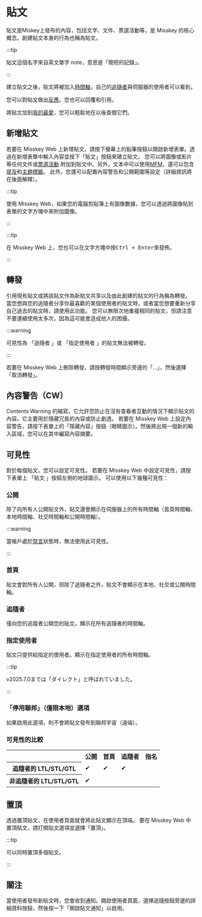 # 貼文

貼文是Miskey上發布的內容，包括文字、文件、票選活動等，是 Misskey 的核心概念。創建貼文本身的行為也稱為貼文。

:::tip

貼文這個名字來自英文單字 note，意思是「簡短的記錄」。

:::

建立貼文之後，貼文將被加入[時間軸](./timeline)，自己的[追隨者](./follow)與伺服器的使用者可以看到。

您可以對貼文做出[反應](./reaction)。您也可以回覆和引用。

將貼文加到[我的最愛](./favorite)，您可以輕鬆地在以後查閱它們。

## 新增貼文

若要在 Misskey Web 上新增貼文，請按下螢幕上的鉛筆按鈕以開啟新增表單。透過在新增表單中輸入內容並按下「貼文」按鈕來建立貼文。
您可以將圖像或影片等任何文件或[票選活動](./poll) 附加到貼文中。另外，文本中可以使用[MFM](./mfm)，還可以包含[提及](./mention)和[主題標籤](./hashtag)。
此外，您還可以配置內容警告和公開範圍等設定（詳細資訊將在後面解釋）。

:::tip

使用 Misskey Web，如果您的電腦剪貼簿上有圖像數據，您可以透過將圖像貼到表單的文字方塊中來附加圖像。

:::

:::tip

在 Misskey Web 上，您也可以在文字方塊中按<kbd class="key">Ctrl + Enter</kbd>來發佈。

:::

## 轉發

引用現有貼文或將該貼文作為新貼文共享以及由此創建的貼文的行為稱為轉發。
當您想與您的追隨者分享你最喜歡的某個使用者的貼文時，或者當您想要重新分享自己過去的貼文時，請使用此功能。
您可以無限次地重複相同的貼文，但請注意不要連續使用太多次，因為這可能會造成他人的困擾。

:::warning

可見性為 「追隨者 」或 「指定使用者 」的貼文無法被轉發。

:::

若要在 Misskey Web 上刪除轉發，請按轉發時間顯示旁邊的「...」，然後選擇「取消轉發」。

## 內容警告（CW）

Contents Warning 的縮寫，它允許您防止在沒有查看者互動的情況下顯示貼文的內容。它主要用於隱藏冗長的內容或防止劇透。
若要在 Misskey Web 上設定內容警告，請按下表單上的「隱藏內容」按鈕（眼睛圖示）。然後將出現一個新的輸入區域，您可以在其中編寫內容摘要。

## 可見性

對於每個貼文，您可以設定可見性。
若要在 Misskey Web 中設定可見性，請按下表單上 「貼文 」按鈕左側的地球圖示。
可以使用以下幾種可見性：

### 公開

除了向所有人公開貼文外，貼文還會顯示在伺服器上的所有時間軸（首頁時間軸、本地時間軸、社交時間軸和公開時間軸）。

:::warning

當帳戶處於[禁言](./silence)狀態時，無法使用此可見性。

:::

### 首頁

貼文會對所有人公開，但除了追隨者之外，貼文不會顯示在本地、社交或公開時間軸。

### 追隨者

僅向您的追蹤者公開您的貼文。顯示在所有追隨者的時間軸。

### 指定使用者

貼文只提供給指定的使用者。顯示在指定使用者的所有時間軸。

:::tip

v2025.7.0までは「ダイレクト」と呼ばれていました。

:::

### 「停用聯邦」（僅限本地）選項

如果啟用此選項，則不會將貼文發布到聯邦宇宙（遠端）。

### 可見性的比較

<table>
	<tbody><tr><th></th><th>公開</th><th>首頁</th><th>追隨者</th><th>指名</th></tr>
	<tr><th>追隨者的 LTL/STL/GTL</th><td>✔</td><td>✔</td><td>✔</td><td></td></tr>
	<tr><th>非追隨者的 LTL/STL/GTL</th><td>✔</td><td></td><td></td><td></td></tr>
</tbody></table>

## 置頂

透過置頂貼文，在使用者頁面就會將此貼文顯示在頂端。
要在 Misskey Web 中置頂貼文，請打開貼文選項並選擇「置頂」。

:::tip

可以同時置頂多個貼文。

:::

## 關注

當使用者發布新貼文時，您會收到通知。開啟使用者頁面，選擇追隨按鈕旁邊的詳細資料按鈕，然後按一下「開啟貼文通知」以啟用。

